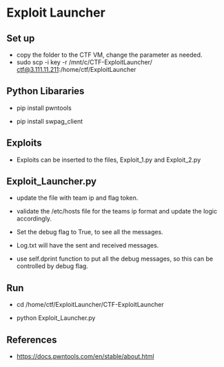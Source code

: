 # Exploit Launcher

## Set up
- copy the folder to the CTF VM, change the parameter as needed.
- sudo scp -i key -r /mnt/c/CTF-ExploitLauncher/ ctf@3.111.11.211:/home/ctf/ExploitLauncher

## Python Libararies

- pip install pwntools

- pip install swpag_client

## Exploits

- Exploits can be inserted to the files, Exploit_1.py and Exploit_2.py

## Exploit_Launcher.py

- update the file with team ip and flag token.

- validate the /etc/hosts file for the teams ip format and update the logic accordingly.

- Set the debug flag to True, to see all the messages.

- Log.txt will have the sent and received messages.

- use self.dprint function to put all the debug messages, so this can be controlled by debug flag.

## Run

- cd /home/ctf/ExploitLauncher/CTF-ExploitLauncher

- python Exploit_Launcher.py

## References

- https://docs.pwntools.com/en/stable/about.html


